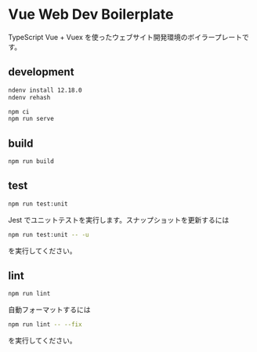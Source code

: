 # Vue Web Dev Boilerplate

TypeScript Vue + Vuex を使ったウェブサイト開発環境のボイラープレートです。

## development

```bash
ndenv install 12.18.0
ndenv rehash
```

```bash
npm ci
npm run serve
```

## build

```bash
npm run build
```

## test

```bash
npm run test:unit
```

Jest でユニットテストを実行します。スナップショットを更新するには

```bash
npm run test:unit -- -u
```

を実行してください。

## lint

```bash
npm run lint
```

自動フォーマットするには

```bash
npm run lint -- --fix
```

を実行してください。
